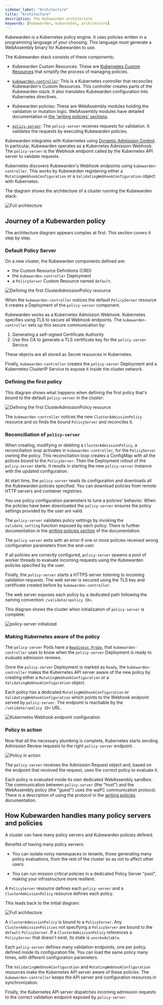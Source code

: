 ```yaml
---
sidebar_label: "Architecture"
title: "Architecture"
description: The Kubewarden architecture
keywords: [kubewarden, kubernetes, architecture]
---
```


<!--TODO:Where did the diagrams come from, what tool? Originals or code still
exist?-->

Kubewarden is a Kubernetes policy engine.
It uses policies written in a programming language of your choosing.
This language must generate a WebAssembly binary for Kubewarden to use.

The Kubewarden stack consists of these components:

- Kubewarden Custom Resources:
These are [Kubernetes Custom Resources](https://kubernetes.io/docs/concepts/extend-kubernetes/api-extension/custom-resources/) that simplify the process of managing policies.

- [`kubewarden-controller`](https://github.com/kubewarden/kubewarden-controller):
This is a Kubernetes controller that reconciles Kubewarden's Custom Resources.
This controller creates parts of the Kubewarden stack.
It also translates Kubewarden configuration into Kubernetes directives.

- Kubewarden policies:
These are WebAssembly modules holding the validation or mutation logic.
WebAssembly modules have detailed documentation in
[the 'writing policies' sections](/writing-policies/index.md).

- [`policy-server`](https://github.com/kubewarden/policy-server):
The `policy-server` receives requests for validation.
It validates the requests by executing Kubewarden policies.

Kubewarden integrates with Kubernetes using
[Dynamic Admission Control](https://kubernetes.io/docs/reference/access-authn-authz/extensible-admission-controllers/).
In particular, Kubewarden operates as a Kubernetes Admission Webhook.
The `policy-server` is the Webhook endpoint called by the Kubernetes API server to validate requests.

<!--TODO:Have I got this next paragraph right?-->

Kubernetes discovers Kubewarden's Webhook endpoints using `kubewarden-controller`.
This works by Kubewarden registering either a `MutatingWebhookConfiguration`
or a `ValidatingWebhookConfiguration` object with Kubernetes.

The diagram shows the architecture of a cluster running the Kubewarden stack:

<!--TODO:To be clear. The stack refers to the entire diagram rather that the
stacked components for e.g., CAP.-->

![Full architecture](/img/architecture.png)

## Journey of a Kubewarden policy

The architecture diagram appears complex at first. This section covers it step by step.

### Default Policy Server

On a new cluster, the Kubewarden components defined are:

<!--TODO:How are CRDs shown in the diagram-->

- the Custom Resource Definitions (CRD)
- the `kubewarden-controller` Deployment
- a `PolicyServer` Custom Resource named `default`.

![Defining the first ClusterAdmissionPolicy resource](/img/architecture_sequence_01.png)

<!--TODO:For the next paragraph. What sort of a diagram is this? In the
diagram, which is `policy-server`. The aquamarine box with 'Kubewarden Policy
Server'? Is 'Deployment' capitalization correct? What does 'notices' mean
exactly? For the diagram, what's the difference between solid box, dashed box,
white box, aquamarine box? What are the arrows showing, should they be
labelled?-->

When the `kubewarden-controller` notices the default `PolicyServer` resource
it creates a Deployment of the `policy-server` component.

Kubewarden works as a Kubernetes Admission Webhook.
Kubernetes specifies using TLS to secure all Webhook endpoints.
The `kubewarden-controller` sets up this secure communication
by:

1. Generating a self-signed Certificate Authority
1. Use this CA to generate a TLS certificate key for the `policy-server` Service.

<!--The capitalization on Secret is ok? Maybe in ``?-->

These objects are all stored as Secret resources in Kubernetes.

<!--TODO:Next paragraph. `policy-server` is in the aquamarine box, right? I
don't think the K8s ClusterIP Service is shown in the diagram anywhere right?
Should it be?-->

Finally, `kubewarden-controller` creates the `policy-server` Deployment
and a Kubernetes ClusterIP Service
to expose it inside the cluster network.

### Defining the first policy

This diagram shows what happens when defining the first policy
that's
bound to the default `policy-server` in the cluster:

![Defining the first ClusterAdmissionPolicy resource](/img/architecture_sequence_02.png)

<!--TODO:There is ClusterAdmissionPolicy inside and outside the API
Server box.  What is this signifying? And for PolicyServer? Definition
of reconcile? Just to find the PolicyServer that matches the
ClusterAdmissionPolicy?-->

The `kubewarden-controller` notices the new `ClusterAdmissionPolicy` resource and
so finds the bound `PolicyServer` and reconciles it.

### Reconciliation of `policy-server`

<!--TODO:'reconciliation loop', can we show this loop in the diagram
somehow? ConfigMap, should be in the diagram? In the OCI registry?-->

When creating, modifying or deleting a `ClusterAdmissionPolicy`,
a reconciliation loop activates in `kubewarden-controller`,
for the `PolicyServer` owning the policy.
This reconciliation loop creates a ConfigMap with all the polices bound to the `PolicyServer`.
Then the Deployment rollout of the `policy-server` starts.
It results in starting the new `policy-server` instance with the updated configuration.

<!--TODO:Next paragraph. Download all the policies, that the configuration
specifies, right?-->

At start time, the `policy-server` reads its configuration
and downloads all the Kubewarden policies specified.
You can download policies from remote HTTP servers and container registries.

You use policy configuration parameters to tune a policies' behavior.
When the policies have been downloaded
the `policy-server`
ensures the policy settings provided by the user are valid.

The `policy-server` validates policy settings by invoking
the `validate_setting` function exposed by each policy.
There is further documentation in the
[writing policies section](/writing-policies/spec/01-intro-spec.md)
of the documentation.

<!--TODO:Next paragraph. 'end-user'? How are the configuration parameters
specified for the `policy-server`-->

The `policy-server` exits with an error if one or more policies
received wrong configuration parameters from the end-user.

<!--TODO:Can we show the pool of worker threads in the diagram? Or maybe
it's the stacked things?-->

If all policies are correctly configured,
`policy-server`
spawns a pool of worker threads
to evaluate incoming requests
using the Kubewarden policies
specified by the user.

<!--TODO:Is the HTTPS server referred to, that which is in the aquamarine
box, the 'Kubewarden Policy Server-->

Finally, the `policy-server` starts a HTTPS server
listening to incoming validation requests.
The web server is secured using the TLS key and certificate
created before by `kubewarden-controller`.

The web server exposes each policy by a dedicated path
following the naming convention: `/validate/<policy ID>`.

This diagram shows the cluster when initialization of `policy-server` is complete:

![policy-server initialized](/img/architecture_sequence_03.png)

### Making Kubernetes aware of the policy

<!--TODO:Next paragraph. Says 'admission reviews', should that maybe be
'admission requests'-->

The `policy-server` Pods have a
[`Readiness Probe`](https://kubernetes.io/docs/tasks/configure-pod-container/configure-liveness-readiness-startup-probes/),
that `kubewarden-controller` uses to know when
the `policy-server` Deployment is ready to evaluate admission reviews.

Once the `policy-server` Deployment is marked as `Ready`,
the `kubewarden-controller` makes the Kubernetes API server aware of the new policy
by creating either a `MutatingWebhookConfiguration`
or a `ValidatingWebhookConfiguration` object.

Each policy has a dedicated
`MutatingWebhookConfiguration` or `ValidatingWebhookConfiguration`
which points to the Webhook endpoint served by `policy-server`.
The endpoint is reachable by the `/validate/<policy ID>` URL.

![Kubernetes Webhook endpoint configuration](/img/architecture_sequence_04.png)

### Policy in action

Now that all the necessary plumbing is complete,
Kubernetes starts sending Admission Review requests to the right `policy-server` endpoint.

![Policy in action](/img/architecture_sequence_05.png)

The `policy-server` receives the Admission Request object and,
based on the endpoint that received the request,
uses the correct policy to evaluate it.

Each policy is evaluated inside its own dedicated WebAssembly sandbox.
The communication between `policy-server` (the "host")
and the WebAssembly policy (the "guest")
uses the waPC communication protocol.
There is a description of using the protocol in the [writing policies](/writing-policies/index.md) documentation.

## How Kubewarden handles many policy servers and policies

A cluster can have many policy servers and Kubewarden policies defined.

Benefits of having many policy servers:

- You can isolate noisy namespaces or tenants,
those generating many policy evaluations,
from the rest of the cluster so as not to affect other users.

- You can run mission critical policies in a dedicated Policy Server "pool",
making your infrastructure more resilient.

A `PolicyServer` resource defines each `policy-server`
and a `ClusterAdmissionPolicy` resource defines each policy.

This leads back to the initial diagram:

![Full architecture](/img/architecture.png)

A `ClusterAdmissionPolicy` is bound to a `PolicyServer`.
Any `ClusterAdmissionPolicies` not specifying a `PolicyServer`
are bound to the `default` `PolicyServer`.
If a `ClusterAdmissionPolicy` references a `PolicyServer`
that doesn't exist, its state is `unschedulable`.

Each `policy-server` defines many validation endpoints,
one per policy. defined inside its configuration file.
You can load the same policy many times,
with different configuration parameters.

The `ValidatingWebhookConfiguration` and `MutatingWebhookConfiguration` resources make the Kubernetes API server aware of these policies.
The `kubewarden-controller` keeps the API server and configuration resources in synchronization.

Finally, the Kubernetes API server dispatches incoming admission requests
to the correct validation endpoint exposed by `policy-server`.
